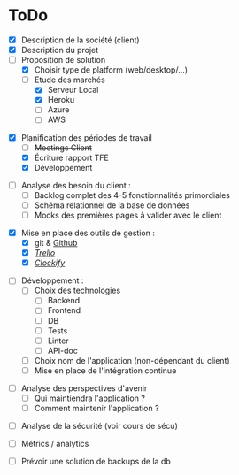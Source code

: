 # ToDo 

- [X] Description de la société (client)
- [X] Description du projet
- [ ] Proposition de solution 
  - [X] Choisir type de platform (web/desktop/...)
  - [ ] Etude des marchés
    - [X] Serveur Local
    - [X] Heroku 
    - [ ] Azure 
    - [ ] AWS 
>
- [X] Planification des périodes de travail 
  - [ ] ~~Meetings Client~~
  - [X] Écriture rapport TFE
  - [X] Développement
>
- [ ] Analyse des besoin du client :
  - [ ] Backlog complet des 4-5 fonctionnalités primordiales 
  - [ ] Schéma relationnel de la base de données
  - [ ] Mocks des premières pages à valider avec le client
>
- [X] Mise en place des outils de gestion :
  - [X] git & [Github](https://github.com/MMichotte/SLG_APP)
  - [X] [*Trello*](https://trello.com/b/jxYKBrWG)
  - [X] [*Clockify*](https://clockify.me/shared/5faa54597454944cb39a6c64)
>
- [ ] Développement :
  - [ ] Choix des technologies 
    - [ ] Backend
    - [ ] Frontend
    - [ ] DB
    - [ ] Tests
    - [ ] Linter
    - [ ] API-doc
  - [ ] Choix nom de l'application (non-dépendant du client)
  - [ ] Mise en place de l'intégration continue
>
- [ ] Analyse des perspectives d'avenir 
  - [ ] Qui maintiendra l'application ?
  - [ ] Comment maintenir l'application ? 
>
- [ ] Analyse de la sécurité (voir cours de sécu)
>
- [ ] Métrics / analytics 
>
- [ ] Prévoir une solution de backups de la db 
